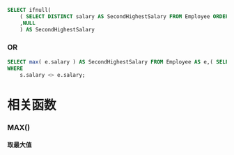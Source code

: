```sql
SELECT ifnull(
    ( SELECT DISTINCT salary AS SecondHighestSalary FROM Employee ORDER BY salary DESC LIMIT 1, 1 )
    ,NULL 
	) AS SecondHighestSalary
```
### OR
```sql
SELECT max( e.salary ) AS SecondHighestSalary FROM Employee AS e,( SELECT max( salary ) AS salary FROM Employee ) AS s
WHERE
    s.salary <> e.salary;
```
# 相关函数
### MAX()
#### 取最大值
